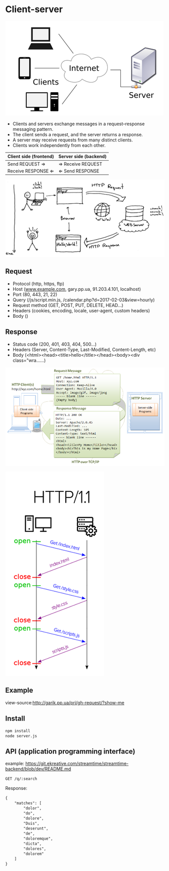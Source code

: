 # Client-server

![Client-server scheme](doc/Client-server-model.png)

* Clients and servers exchange messages in a request–response messaging pattern.
* The client sends a request, and the server returns a response.
* A server may receive requests from many distinct clients.
* Clients work independently from each other.

Client side (frontend) | Server side (backend)
---------------------- | ---------------------
Send REQUEST ⇒ | ⇒ Receive REQUEST
Receive RESPONSE ⇐ | ⇐ Send RESPONSE

![simple diagram](doc/LSBAWS_HTTP_request_response.png)

## Request

* Protocol (http, https, ftp)
* Host (www.example.com, gary.pp.ua, 91.203.4.101, localhost)
* Port (80, 443, 21, 22)
* Query (/js/script.min.js, /calendar.php?d=2017-02-03&view=hourly)
* Request method (GET, POST, PUT, DELETE, HEAD...)
* Headers (cookies, encoding, locale, user-agent, custom headers)
* Body ()

## Response

* Status code (200, 401, 403, 404, 500...)
* Headers (Server, Content-Type, Last-Modified, Content-Length, etc)
* Body (\<html>\<head>\<title>hello\</title>\</head>\<body><div class="wra......)

![example diagram](doc/HTTP_RequestResponseMessages.png)

![example diagram browser](doc/1-q-KCpR1EmtWXDjyJ6FM39Q.png)

## Example

view-source:http://garik.pp.ua/prj/gh-request/?show-me

## Install

    npm install
    node server.js

## API (application programming interface)

example: https://git.ekreative.com/streamtime/streamtime-backend/blob/dev/README.md

    GET /q/:search
    
Response:

    {
        "matches": [
            "dolor",
            "do",
            "dolore",
            "Duis",
            "deserunt",
            "de",
            "doloremque",
            "dicta",
            "dolores",
            "dolorem"
        ]
    }
    
